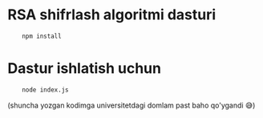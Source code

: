 # RSA shifrlash algoritmi dasturi

```cmd
    npm install
```

# Dastur ishlatish uchun

```cmd
    node index.js
```

(shuncha yozgan kodimga universitetdagi domlam past baho qo'ygandi 😅)
